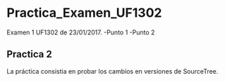 # Practica_Examen_UF1302
Examen 1 UF1302 de 23/01/2017.
-Punto 1
-Punto 2

## Practica 2
La práctica consistia en probar los cambios en versiones de SourceTree.
